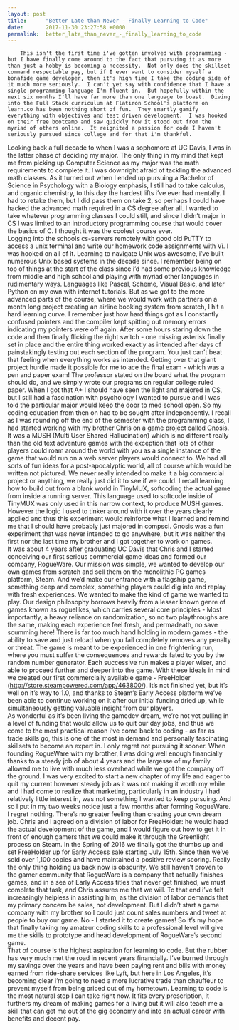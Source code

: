 ```yaml
---
layout: post
title:      "Better Late than Never - Finally Learning to Code"
date:       2017-11-30 23:27:58 +0000
permalink:  better_late_than_never_-_finally_learning_to_code
---
```



        This isn't the first time i've gotten involved with programming - but I have finally come around to the fact that pursuing it as more than just a hobby is becoming a necessity.  Not only does the skillset command respectable pay, but if I ever want to consider myself a bonafide game developer, then it's high time I take the coding side of it much more seriously.  I can't yet say with confidence that I have a single programming language I'm fluent in.  But hopefully within the next six months I'll have far more than one language to boast.  Diving into the Full Stack curriculum at Flatiron School's platform on learn.co has been nothing short of fun.  They smartly gamify everything with objectives and test driven development.  I was hooked on their free bootcamp and saw quickly how it stood out from the myriad of others online.  It reignited a passion for code I haven't seriously pursued since college and for that i'm thankful. 
Looking back a full decade to when I was a sophomore at UC Davis, I was in the latter phase of deciding my major.  The only thing in my mind that kept me from picking up Computer Science as my major was the math requirements to complete it.  I was downright afraid of tackling the advanced math classes.  As it turned out when I ended up pursuing a Bachelor of Science in Psychology with a Biology emphasis, I still had to take calculus, and organic chemistry, to this day the hardest lifts i’ve ever had mentally.  I had to retake them, but I did pass them on take 2, so perhaps I could have hacked the advanced math required in a CS degree after all.  I wanted to take whatever programming classes I could still, and since I didn’t major in CS I was limited to an introductory programming course that would cover the basics of C.  I thought it was the coolest course ever.  
        Logging into the schools cs-servers remotely with good old PuTTY to access a unix terminal and write our homework code assignments with Vi.  I was hooked on all of it.  Learning to navigate Unix was awesome, i’ve built numerous Unix based systems in the decade since.  I remember being on top of things at the start of the class since i’d had some previous knowledge from middle and high school and playing with myriad other languages in rudimentary ways. Languages like Pascal, Scheme, Visual Basic, and later Python on my own with internet tutorials.  But as we got to the more advanced parts of the course, where we would work with partners on a month long project creating an airline booking system from scratch, I hit a hard learning curve.  I remember just how hard things got as I constantly confused pointers and the compiler kept spitting out memory errors indicating my pointers were off again.  After some hours staring down the code and then finally flicking the right switch - one missing asterisk finally set in place and the entire thing worked exactly as intended after days of painstakingly testing out each section of the program.  You just can’t beat that feeling when everything works as intended.
Getting over that giant project hurdle made it possible for me to ace the final exam - which was a pen and paper exam!  The professor stated on the board what the program should do, and we simply wrote our programs on regular college ruled paper.  When I got that A+ I should have seen the light and majored in CS, but I still had a fascination with psychology I wanted to pursue and I was told the particular major would keep the door to med school open.
So my coding education from then on had to be sought after independently.  I recall as I was rounding off the end of the semester with the programming class, I had started working with my brother Chris on a game project called Gnosis.  It was a MUSH (Multi User Shared Hallucination) which is no different really than the old text adventure games with the exception that lots of other players could roam around the world with you as a single instance of the game that would run on a web server players would connect to.  We had all sorts of fun ideas for a post-apocalyptic world, all of course which would be written not pictured.  We never really intended to make it a big commercial project or anything, we really just did it to see if we could.  I recall learning how to build out from a blank world in TinyMUX, softcoding the actual game from inside a running server. This language used to softcode inside of TinyMUX was only used in this narrow context, to produce MUSH games. However the logic I used to tinker around with it over the years clearly applied and thus this experiment would reinforce what I learned and remind me that I should have probably just majored in compsci.         Gnosis was a fun experiment that was never intended to go anywhere, but it was neither the first nor the last time my brother and I got together to work on games.  
It was about 4 years after graduating UC Davis that Chris and I started conceiving our first serious commercial game ideas and formed our company, RogueWare.  Our mission was simple, we wanted to develop our own games from scratch and sell them on the monolithic PC games platform, Steam.  And we’d make our entrance with a flagship game, something deep and complex, something players could dig into and replay with fresh experiences.  We wanted to make the kind of game we wanted to play.  Our design philosophy borrows heavily from a lesser known genre of games known as roguelikes, which carries several core principles -  Most importantly, a heavy reliance on randomization, so no two playthroughs are the same, making each experience feel fresh, and permadeath, no save scumming here! There is far too much hand holding in modern games - the ability to save and just reload when you fail completely removes any penalty or threat.  The game is meant to be experienced in one frightening run, where you must suffer the consequences and rewards fated to you by the random number generator.  Each successive run makes a player wiser, and able to proceed further and deeper into the game.  With these ideals in mind we created our first commercially available game - FreeHolder (http://store.steampowered.com/app/463800/).  It’s not finished yet, but it’s well on it’s way to 1.0, and thanks to Steam’s Early Access platform we’ve been able to continue working on it after our initial funding dried up, while simultaneously getting valuable insight from our players.  
        As wonderful as it’s been living the gamedev dream, we’re not yet pulling in a level of funding that would allow us to quit our day jobs, and thus we come to the most practical reason i’ve come back to coding - as far as trade skills go, this is one of the most in demand and personally fascinating skillsets to become an expert in.  I only regret not pursuing it sooner.  When founding RogueWare with my brother, I was doing well enough financially thanks to a steady job of about 4 years and the largesse of my family allowed me to live with much less overhead while we got the company off the ground.  I was very excited to start a new chapter of my life and eager to quit my current however steady job as it was not making it worth my while and I had come to realize that marketing, particularly in an industry I had relatively little interest in, was not something I wanted to keep pursuing.  And so I put in my two weeks notice just a few months after forming RogueWare.  I regret nothing. There’s no greater feeling than creating your own dream job.  Chris and I agreed on a division of labor for FreeHolder: he would head the actual development of the game, and I would figure out how to get it in front of enough gamers that we could make it through the Greenlight process on Steam.  In the Spring of 2016 we finally got the thumbs up and set FreeHolder up for Early Access sale starting July 15th. 
Since then we’ve sold over 1,100 copies and have maintained a positive review scoring. Really the only thing holding us back now is obscurity.  We still haven’t proven to the gamer community that RogueWare is a company that actually finishes games, and in a sea of Early Access titles that never get finished, we must complete that task, and Chris assures me that we will.  To that end i’ve felt increasingly helpless in assisting him, as the division of labor demands that my primary concern be sales, not development. But I didn’t start a game company with my brother so I could just count sales numbers and tweet at people to buy our game.  No - I started it to create games!  So it’s my hope that finally taking my amateur coding skills to a professional level will give me the skills to prototype and head development of RogueWare’s second game.  
        That of course is the highest aspiration for learning to code.  But the rubber has very much met the road in recent years financially.  I’ve burned through my savings over the years and have been paying rent and bills with money earned from ride-share services like Lyft, but here in Los Angeles, it’s becoming clear i’m going to need a more lucrative trade than chauffeur to prevent myself from being priced out of my hometown.  Learning to code is the most natural step I can take right now.  It fits every prescription, it furthers my dream of making games for a living but it will also teach me a skill that can get me out of the gig economy and into an actual career with benefits and decent pay.  








